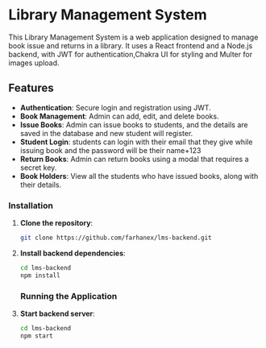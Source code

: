 # Library Management System

This Library Management System is a web application designed to manage book issue and returns in a library. It uses a React frontend and a Node.js backend, with JWT for authentication,Chakra UI for styling and Multer for images upload.
## Features
- **Authentication**:
Secure login and registration using JWT.
- **Book Management**: Admin can add, edit, and delete books.
- **Issue Books**: Admin can issue books to students, and the details are saved in the database and new student will register.
- **Student Login**: students can login with their email that they give while issuing book and the password will be their name+123
- **Return Books**: Admin can return books using a modal that requires a secret key.
- **Book Holders**: View all the students who have issued books, along with their details.
  
### Installation

1. **Clone the repository**:
    ```sh
    git clone https://github.com/farhanex/lms-backend.git
    ```

2. **Install backend dependencies**:
    ```sh
    cd lms-backend
    npm install
    ```
    ### Running the Application

1. **Start  backend server**:
    ```sh
    cd lms-backend
    npm start
    ```
